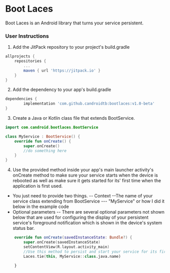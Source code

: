 # Boot Laces
Boot Laces is an Android library that turns your service persistent.
### User Instructions
1. Add the JitPack repository to your project's build.gradle
```gradle
allprojects {
	repositories {
		...
		maven { url 'https://jitpack.io' }
	}
}
```
2. Add the dependency to your app's build.gradle
```gradle
dependencies {
        implementation 'com.github.candroidtb:bootlaces:v1.0-beta'
}
```
3. Create a Java or Kotlin class file that extends BootService.
```kotlin
import com.candroid.bootlaces.BootService

class MyService : BootService() {
    override fun onCreate() {
        super.onCreate()
        //do something here
    }
}
```
4. Use the provided method inside your app's main launcher activity's onCreate method to make sure your service starts when the device is rebooted as well as make sure it gets started for its' first time when the application is first used.
- You just need to provide two things.
-- Context
--The name of your service class extending from BootService
--- "MyService" or how I did it below in the example code
- Optional parameters
-- There are several optional parameters not shown below that are used for configuring the display of your persistent service's foreground notification which is shown in the device's system status bar.
```kotlin
    override fun onCreate(savedInstanceState: Bundle?) {
        super.onCreate(savedInstanceState)
        setContentView(R.layout.activity_main)
        //Use this method to persist and start your service for its first time 
        Laces.tie(this, MyService::class.java.name)
       
    }
```
